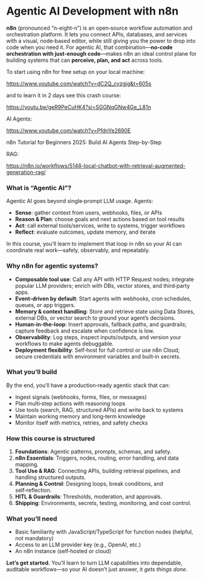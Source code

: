# Agentic AI Development with n8n

**n8n** (pronounced “n-eight-n”) is an open‑source workflow automation and orchestration platform. It lets you connect APIs, databases, and services with a visual, node‑based editor, while still giving you the power to drop into code when you need it. For agentic AI, that combination—**no‑code orchestration with just‑enough code**—makes n8n an ideal control plane for building systems that can **perceive, plan, and act** across tools.

To start using n8n for free setup on your local machine:

https://www.youtube.com/watch?v=dC2Q_cyzgjg&t=605s

and to learn it in 2 days see this crash course:

https://youtu.be/geR9PeCuHK4?si=SGGNqGNw4Ge_L81n

AI Agents:

https://www.youtube.com/watch?v=PfdnYe2690E

n8n Tutorial for Beginners 2025: Build AI Agents Step-by-Step

RAG:

https://n8n.io/workflows/5148-local-chatbot-with-retrieval-augmented-generation-rag/



### What is “Agentic AI”?

Agentic AI goes beyond single‑prompt LLM usage. Agents:

* **Sense**: gather context from users, webhooks, files, or APIs
* **Reason & Plan**: choose goals and next actions based on tool results
* **Act**: call external tools/services, write to systems, trigger workflows
* **Reflect**: evaluate outcomes, update memory, and iterate

In this course, you’ll learn to implement that loop in n8n so your AI can coordinate real work—safely, observably, and repeatably.

### Why n8n for agentic systems?

* **Composable tool use**: Call any API with HTTP Request nodes; integrate popular LLM providers; enrich with DBs, vector stores, and third‑party apps.
* **Event‑driven by default**: Start agents with webhooks, cron schedules, queues, or app triggers.
* **Memory & context handling**: Store and retrieve state using Data Stores, external DBs, or vector search to ground your agent’s decisions.
* **Human‑in‑the‑loop**: Insert approvals, fallback paths, and guardrails; capture feedback and escalate when confidence is low.
* **Observability**: Log steps, inspect inputs/outputs, and version your workflows to make agents debuggable.
* **Deployment flexibility**: Self‑host for full control or use n8n Cloud; secure credentials with environment variables and built‑in secrets.

### What you’ll build

By the end, you’ll have a production‑ready agentic stack that can:

* Ingest signals (webhooks, forms, files, or messages)
* Plan multi‑step actions with reasoning loops
* Use tools (search, RAG, structured APIs) and write back to systems
* Maintain working memory and long‑term knowledge
* Monitor itself with metrics, retries, and safety checks

### How this course is structured

1. **Foundations**: Agentic patterns, prompts, schemas, and safety.
2. **n8n Essentials**: Triggers, nodes, routing, error handling, and data mapping.
3. **Tool Use & RAG**: Connecting APIs, building retrieval pipelines, and handling structured outputs.
4. **Planning & Control**: Designing loops, break conditions, and self‑reflection.
5. **HITL & Guardrails**: Thresholds, moderation, and approvals.
6. **Shipping**: Environments, secrets, testing, monitoring, and cost control.

### What you’ll need

* Basic familiarity with JavaScript/TypeScript for function nodes (helpful, not mandatory)
* Access to an LLM provider key (e.g., OpenAI, etc.)
* An n8n instance (self‑hosted or cloud)

**Let’s get started.** You’ll learn to turn LLM capabilities into dependable, auditable workflows—so your AI doesn’t just answer, it *gets things done*.

